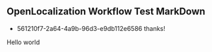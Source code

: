 ## OpenLocalization Workflow Test MarkDown
* 561210f7-2a64-4a9b-96d3-e9db112e6586 
thanks!

Hello world